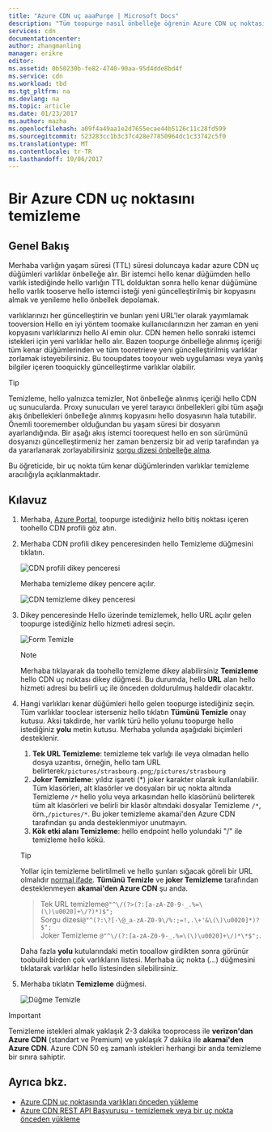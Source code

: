 ```yaml
---
title: "Azure CDN uç aaaPurge | Microsoft Docs"
description: "Tüm toopurge nasıl önbelleğe öğrenin Azure CDN uç noktasından içerik."
services: cdn
documentationcenter: 
author: zhangmanling
manager: erikre
editor: 
ms.assetid: 0b50230b-fe82-4740-90aa-95d4dde8bd4f
ms.service: cdn
ms.workload: tbd
ms.tgt_pltfrm: na
ms.devlang: na
ms.topic: article
ms.date: 01/23/2017
ms.author: mazha
ms.openlocfilehash: a09f4a49aa1e2d7655ecae44b5126c11c28fd599
ms.sourcegitcommit: 523283cc1b3c37c428e77850964dc1c33742c5f0
ms.translationtype: MT
ms.contentlocale: tr-TR
ms.lasthandoff: 10/06/2017
---
```

# <a name="purge-an-azure-cdn-endpoint"></a>Bir Azure CDN uç noktasını temizleme
## <a name="overview"></a>Genel Bakış
Merhaba varlığın yaşam süresi (TTL) süresi doluncaya kadar azure CDN uç düğümleri varlıklar önbelleğe alır.  Bir istemci hello kenar düğümden hello varlık istediğinde hello varlığın TTL dolduktan sonra hello kenar düğümüne hello varlık tooserve hello istemci isteği yeni güncelleştirilmiş bir kopyasını almak ve yenileme hello önbellek depolamak.

varlıklarınızı her güncelleştirin ve bunları yeni URL'ler olarak yayımlamak tooversion Hello en iyi yöntem toomake kullanıcılarınızın her zaman en yeni kopyasını varlıklarınızı hello Al emin olur.  CDN hemen hello sonraki istemci istekleri için yeni varlıklar hello alır.  Bazen toopurge önbelleğe alınmış içeriği tüm kenar düğümlerinden ve tüm tooretrieve yeni güncelleştirilmiş varlıklar zorlamak isteyebilirsiniz.  Bu tooupdates tooyour web uygulaması veya yanlış bilgiler içeren tooquickly güncelleştirme varlıklar olabilir.

> [!TIP]
> Temizleme, hello yalnızca temizler, Not önbelleğe alınmış içeriği hello CDN uç sunucularda.  Proxy sunucuları ve yerel tarayıcı önbellekleri gibi tüm aşağı akış önbellekleri önbelleğe alınmış kopyasını hello dosyasının hala tutabilir.  Önemli tooremember olduğundan bu yaşam süresi bir dosyanın ayarlandığında.  Bir aşağı akış istemci toorequest hello en son sürümünü dosyanızı güncelleştirmeniz her zaman benzersiz bir ad verip tarafından ya da yararlanarak zorlayabilirsiniz [sorgu dizesi önbelleğe alma](cdn-query-string.md).  
> 
> 

Bu öğreticide, bir uç nokta tüm kenar düğümlerinden varlıklar temizleme aracılığıyla açıklanmaktadır.

## <a name="walkthrough"></a>Kılavuz
1. Merhaba, [Azure Portal](https://portal.azure.com), toopurge istediğiniz hello bitiş noktası içeren toohello CDN profili göz atın.
2. Merhaba CDN profili dikey penceresinden hello Temizleme düğmesini tıklatın.
   
    ![CDN profili dikey penceresi](./media/cdn-purge-endpoint/cdn-profile-blade.png)
   
    Merhaba temizleme dikey pencere açılır.
   
    ![CDN temizleme dikey penceresi](./media/cdn-purge-endpoint/cdn-purge-blade.png)
3. Dikey penceresinde Hello üzerinde temizlemek, hello URL açılır gelen toopurge istediğiniz hello hizmeti adresi seçin.
   
    ![Form Temizle](./media/cdn-purge-endpoint/cdn-purge-form.png)
   
   > [!NOTE]
   > Merhaba tıklayarak da toohello temizleme dikey alabilirsiniz **Temizleme** hello CDN uç noktası dikey düğmesi.  Bu durumda, hello **URL** alan hello hizmeti adresi bu belirli uç ile önceden doldurulmuş haldedir olacaktır.
   > 
   > 
4. Hangi varlıkları kenar düğümleri hello gelen toopurge istediğiniz seçin.  Tüm varlıklar tooclear isterseniz hello tıklatın **Tümünü Temizle** onay kutusu.  Aksi takdirde, her varlık türü hello yolunu toopurge hello istediğiniz **yolu** metin kutusu. Merhaba yolunda aşağıdaki biçimleri desteklenir.
    1. **Tek URL Temizleme**: temizleme tek varlığı ile veya olmadan hello dosya uzantısı, örneğin, hello tam URL belirterek`/pictures/strasbourg.png`;`/pictures/strasbourg`
    2. **Joker Temizleme**: yıldız işareti (\*) joker karakter olarak kullanılabilir. Tüm klasörleri, alt klasörler ve dosyaları bir uç nokta altında Temizleme `/*` hello yolu veya arkasından hello klasörünü belirterek tüm alt klasörleri ve belirli bir klasör altındaki dosyalar Temizleme `/*`, örn.,`/pictures/*`.  Bu joker temizleme akamai'den Azure CDN tarafından şu anda desteklenmiyor unutmayın. 
    3. **Kök etki alanı Temizleme**: hello endpoint hello yolundaki "/" ile temizleme hello kökü.
   
   > [!TIP]
   > Yollar için temizleme belirtilmeli ve hello şunları sığacak göreli bir URL olmalıdır [normal ifade](https://msdn.microsoft.com/library/az24scfc.aspx). **Tümünü Temizle** ve **joker Temizleme** tarafından desteklenmeyen **akamai'den Azure CDN** şu anda.
   > > Tek URL temizleme`@"^\/(?>(?:[a-zA-Z0-9-_.%=\(\)\u0020]+\/?)*)$";`  
   > > Sorgu dizesi`@"^(?:\?[-\@_a-zA-Z0-9\/%:;=!,.\+'&\(\)\u0020]*)?$";`  
   > > Joker Temizleme `@"^\/(?:[a-zA-Z0-9-_.%=\(\)\u0020]+\/)*\*$";`. 
   > 
   > Daha fazla **yolu** kutularındaki metin tooallow girdikten sonra görünür toobuild birden çok varlıkların listesi.  Merhaba üç nokta (...) düğmesini tıklatarak varlıklar hello listesinden silebilirsiniz.
   > 
5. Merhaba tıklatın **Temizleme** düğmesi.
   
    ![Düğme Temizle](./media/cdn-purge-endpoint/cdn-purge-button.png)

> [!IMPORTANT]
> Temizleme istekleri almak yaklaşık 2-3 dakika tooprocess ile **verizon'dan Azure CDN** (standart ve Premium) ve yaklaşık 7 dakika ile **akamai'den Azure CDN**.  Azure CDN 50 eş zamanlı istekleri herhangi bir anda temizleme bir sınıra sahiptir. 
> 
> 

## <a name="see-also"></a>Ayrıca bkz.
* [Azure CDN uç noktasında varlıkları önceden yükleme](cdn-preload-endpoint.md)
* [Azure CDN REST API Başvurusu - temizlemek veya bir uç nokta önceden yükleme](https://msdn.microsoft.com/library/mt634451.aspx)

